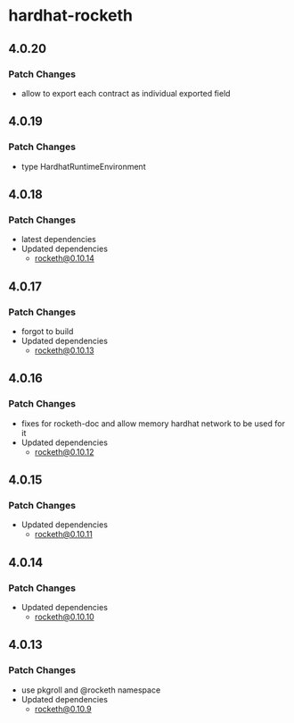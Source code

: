 # hardhat-rocketh

## 4.0.20

### Patch Changes

- allow to export each contract as individual exported field

## 4.0.19

### Patch Changes

- type HardhatRuntimeEnvironment

## 4.0.18

### Patch Changes

- latest dependencies
- Updated dependencies
  - rocketh@0.10.14

## 4.0.17

### Patch Changes

- forgot to build
- Updated dependencies
  - rocketh@0.10.13

## 4.0.16

### Patch Changes

- fixes for rocketh-doc and allow memory hardhat network to be used for it
- Updated dependencies
  - rocketh@0.10.12

## 4.0.15

### Patch Changes

- Updated dependencies
  - rocketh@0.10.11

## 4.0.14

### Patch Changes

- Updated dependencies
  - rocketh@0.10.10

## 4.0.13

### Patch Changes

- use pkgroll and @rocketh namespace
- Updated dependencies
  - rocketh@0.10.9
